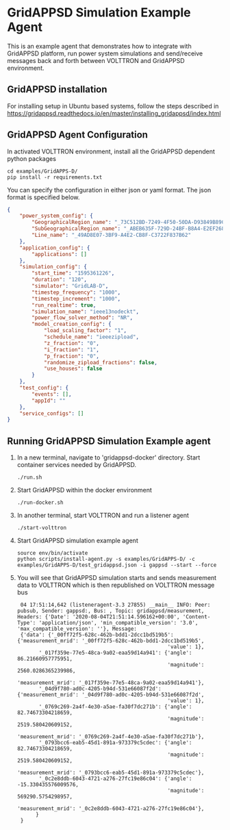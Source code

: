 # GridAPPSD Simulation Example Agent

This is an example agent that demonstrates how to integrate with GridAPPSD platform, 
run power system simulations and send/receive messages back and forth between VOLTTRON and
GridAPPSD environment. 

## GridAPPSD installation
For installing setup in Ubuntu based systems, follow the steps described in 
https://gridappsd.readthedocs.io/en/master/installing_gridappsd/index.html

## GridAPPSD Agent Configuration

In activated VOLTTRON environment, install all the GridAPPSD dependent python packages

```
cd examples/GridAPPS-D/
pip install -r requirements.txt
```

You can specify the configuration in either json or yaml format.  The json format is specified
below. 

```` json
{
    "power_system_config": {
        "GeographicalRegion_name": "_73C512BD-7249-4F50-50DA-D93849B89C43",
        "SubGeographicalRegion_name": "_ABEB635F-729D-24BF-B8A4-E2EF268D8B9E",
        "Line_name": "_49AD8E07-3BF9-A4E2-CB8F-C3722F837B62"
    },
    "application_config": {
        "applications": []
    },
    "simulation_config": {
        "start_time": "1595361226",
        "duration": "120",
        "simulator": "GridLAB-D",
        "timestep_frequency": "1000",
        "timestep_increment": "1000",
        "run_realtime": true,
        "simulation_name": "ieee13nodeckt",
        "power_flow_solver_method": "NR",
        "model_creation_config": {
            "load_scaling_factor": "1",
            "schedule_name": "ieeezipload",
            "z_fraction": "0",
            "i_fraction": "1",
            "p_fraction": "0",
            "randomize_zipload_fractions": false,
            "use_houses": false
        }
    },
    "test_config": {
        "events": [],
        "appId": ""
    },
    "service_configs": []
}
````

## Running GridAPPSD Simulation Example agent

1. In a new terminal, navigate to 'gridappsd-docker' directory. Start container services needed by GridAPPSD.
    ````
    ./run.sh
    ````

2. Start GridAPPSD within the docker environment
   ````
   ./run-docker.sh
   ````

3. In another terminal, start VOLTTRON and run a listener agent
   ````
   ./start-volttron
   ```` 

4. Start GridAPPSD simulation example agent 
    ````
    source env/bin/activate
    python scripts/install-agent.py -s examples/GridAPPS-D/ -c examples/GridAPPS-D/test_gridappsd.json -i gappsd --start --force
    ````
   
5. You will see that GridAPPSD simulation starts and sends measurement data to VOLTTRON which is then republished
   on VOLTTRON message bus
   
   ````
    04 17:51:14,642 (listeneragent-3.3 27855) __main__ INFO: Peer: pubsub, Sender: gappsd:, Bus: , Topic: gridappsd/measurement, Headers: {'Date': '2020-08-04T21:51:14.596162+00:00', 'Content-Type': 'application/json', 'min_compatible_version': '3.0', 'max_compatible_version': ''}, Message: 
    {'data': {'_00ff72f5-628c-462b-bdd1-2dcc1bd519b5': {'measurement_mrid': '_00ff72f5-628c-462b-bdd1-2dcc1bd519b5',
                                                    'value': 1},
          '_017f359e-77e5-48ca-9a02-eaa59d14a941': {'angle': 86.21660957775951,
                                                    'magnitude': 2560.0286365239986,
                                                    'measurement_mrid': '_017f359e-77e5-48ca-9a02-eaa59d14a941'},
          '_04d9f780-ad0c-4205-b94d-531e66087f2d': {'measurement_mrid': '_04d9f780-ad0c-4205-b94d-531e66087f2d',
                                                    'value': 1},
          '_0769c269-2a4f-4e30-a5ae-fa30f7dc271b': {'angle': 82.74673304218659,
                                                    'magnitude': 2519.580420609152,
                                                    'measurement_mrid': '_0769c269-2a4f-4e30-a5ae-fa30f7dc271b'},
          '_0793bcc6-eab5-45d1-891a-973379c5cdec': {'angle': 82.74673304218659,
                                                    'magnitude': 2519.580420609152,
                                                    'measurement_mrid': '_0793bcc6-eab5-45d1-891a-973379c5cdec'},
          '_0c2e8ddb-6043-4721-a276-27fc19e86c04': {'angle': -15.330435576009576,
                                                    'magnitude': 569290.5754298957,
                                                    'measurement_mrid': '_0c2e8ddb-6043-4721-a276-27fc19e86c04'},
         }
    }
    ````

